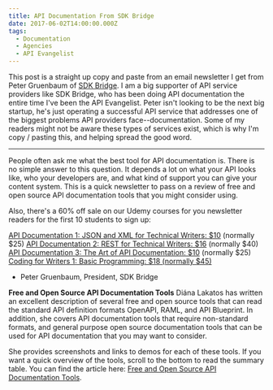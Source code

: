 ```yaml
---
title: API Documentation From SDK Bridge
date: 2017-06-02T14:00:00.000Z
tags:
  - Documentation
  - Agencies
  - API Evangelist
---
```


This post is a straight up copy and paste from an email newsletter I get from Peter Gruenbaum of [SDK Bridge](http://sdkbridge.com/). I am a big supporter of API service providers like SDK Bridge, who has been doing API documentation the entire time I've been the API Evangelist. Peter isn't looking to be the next big startup, he's just operating a successful API service that addresses one of the biggest problems API providers face--documentation. Some of my readers might not be aware these types of services exist, which is why I'm copy / pasting this, and helping spread the good word.

<hr />

People often ask me what the best tool for API documentation is. There is no simple answer to this question. It depends a lot on what your API looks like, who your developers are, and what kind of support you can give your content system. This is a quick newsletter to pass on a review of free and open source API documentation tools that you might consider using.

Also, there's a 60% off sale on our Udemy courses for you newsletter readers for the first 10 students to sign up:

[API Documentation 1: JSON and XML for Technical Writers: $10](http://sdkbridge.cmail20.com/t/r-l-yuhukiz-hdhyyhjli-r/) (normally $25)
[API Documentation 2: REST for Technical Writers: $16](http://sdkbridge.cmail20.com/t/r-l-yuhukiz-hdhyyhjli-y/) (normally $40)
[API Documentation 3: The Art of API Documentation: $10](http://sdkbridge.cmail20.com/t/r-l-yuhukiz-hdhyyhjli-j/) (normally $25)
[Coding for Writers 1: Basic Programming: $18 (normally $45)](http://sdkbridge.cmail20.com/t/r-l-yuhukiz-hdhyyhjli-t/)

- Peter Gruenbaum, President, SDK Bridge

**Free and Open Source API Documentation Tools**
Diána Lakatos has written an excellent description of several free and open source tools that can read the standard API definition formats OpenAPI, RAML, and API Blueprint. In addition, she covers API documentation tools that require non-standard formats, and general purpose open source documentation tools that can be used for API documentation that you may want to consider.

She provides screenshots and links to demos for each of these tools. If you want a quick overview of the tools, scroll to the bottom to read the summary table.
You can find the article here: [Free and Open Source API Documentation Tools](http://sdkbridge.cmail20.com/t/r-l-yuhukiz-hdhyyhjli-i/).